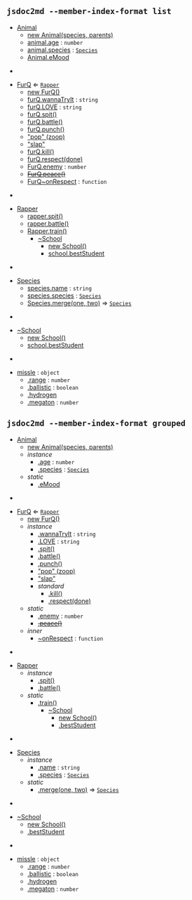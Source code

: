 ## `jsdoc2md --member-index-format list`
* [Animal](#Animal)
  * [new Animal(species, parents)](#new_Animal_new)
  * [animal.age](#Animal#age) : <code>number</code>
  * [animal.species](#Animal#species) : <code>[Species](#Species)</code>
  * [Animal.eMood](#Animal.eMood)

-

* [FurQ](#FurQ) ⇐ <code>[Rapper](#Rapper)</code>
  * [new FurQ()](#new_FurQ_new)
  * [furQ.wannaTryIt](#FurQ#wannaTryIt) : <code>string</code>
  * [furQ.LOVE](#FurQ#LOVE) : <code>string</code>
  * [furQ.spit()](#FurQ#spit)
  * [furQ.battle()](#Rapper#battle)
  * [furQ.punch()](#FurQ#punch)
  * ["pop" (zoop)](#FurQ#event_pop)
  * ["slap"](#FurQ#event_slap)
  * [furQ.kill()](#FurQ#kill)
  * [furQ.respect(done)](#FurQ#respect)
  * [FurQ.enemy](#FurQ.enemy) : <code>number</code>
  * ~~[FurQ.peace()](#FurQ.peace)~~
  * [FurQ~onRespect](#FurQ..onRespect) : <code>function</code>

-

* [Rapper](#Rapper)
  * [rapper.spit()](#Rapper#spit)
  * [rapper.battle()](#Rapper#battle)
  * [Rapper.train()](#Rapper.train)
    * [~School](#Rapper.train..School)
      * [new School()](#new_Rapper.train..School_new)
      * [school.bestStudent](#Rapper.train..School#bestStudent)

-

* [Species](#Species)
  * [species.name](#Species#name) : <code>string</code>
  * [species.species](#Species#species) : <code>[Species](#Species)</code>
  * [Species.merge(one, two)](#Species.merge) ⇒ <code>[Species](#Species)</code>

-

* [~School](#Rapper.train..School)
  * [new School()](#new_Rapper.train..School_new)
  * [school.bestStudent](#Rapper.train..School#bestStudent)

-


* [missle](#missle) : <code>object</code>
  * [.range](#missle.range) : <code>number</code>
  * [.ballistic](#missle.ballistic) : <code>boolean</code>
  * [.hydrogen](#missle.hydrogen)
  * [.megaton](#missle.megaton) : <code>number</code>


## `jsdoc2md --member-index-format grouped`
* [Animal](#Animal)
  * [new Animal(species, parents)](#new_Animal_new)
  * _instance_
    * [.age](#Animal#age) : <code>number</code>
    * [.species](#Animal#species) : <code>[Species](#Species)</code>
  * _static_
    * [.eMood](#Animal.eMood)

-

* [FurQ](#FurQ) ⇐ <code>[Rapper](#Rapper)</code>
  * [new FurQ()](#new_FurQ_new)
  * _instance_
    * [.wannaTryIt](#FurQ#wannaTryIt) : <code>string</code>
    * [.LOVE](#FurQ#LOVE) : <code>string</code>
    * [.spit()](#FurQ#spit)
    * [.battle()](#Rapper#battle)
    * [.punch()](#FurQ#punch)
    * ["pop" (zoop)](#FurQ#event_pop)
    * ["slap"](#FurQ#event_slap)
    * _standard_
      * [.kill()](#FurQ#kill)
      * [.respect(done)](#FurQ#respect)
  * _static_
    * [.enemy](#FurQ.enemy) : <code>number</code>
    * ~~[.peace()](#FurQ.peace)~~
  * _inner_
    * [~onRespect](#FurQ..onRespect) : <code>function</code>

-

* [Rapper](#Rapper)
  * _instance_
    * [.spit()](#Rapper#spit)
    * [.battle()](#Rapper#battle)
  * _static_
    * [.train()](#Rapper.train)
      * [~School](#Rapper.train..School)
        * [new School()](#new_Rapper.train..School_new)
        * [.bestStudent](#Rapper.train..School#bestStudent)

-

* [Species](#Species)
  * _instance_
    * [.name](#Species#name) : <code>string</code>
    * [.species](#Species#species) : <code>[Species](#Species)</code>
  * _static_
    * [.merge(one, two)](#Species.merge) ⇒ <code>[Species](#Species)</code>

-

* [~School](#Rapper.train..School)
  * [new School()](#new_Rapper.train..School_new)
  * [.bestStudent](#Rapper.train..School#bestStudent)

-


* [missle](#missle) : <code>object</code>
  * [.range](#missle.range) : <code>number</code>
  * [.ballistic](#missle.ballistic) : <code>boolean</code>
  * [.hydrogen](#missle.hydrogen)
  * [.megaton](#missle.megaton) : <code>number</code>
